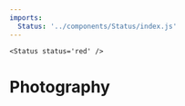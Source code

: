 ```yaml
---
imports:
  Status: '../components/Status/index.js'
---
```

```render html
<Status status='red' />
```
# Photography
